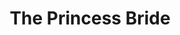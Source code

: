 ---
title: "The Princess Bride"

year: 1987

director: "Rob Reiner"

summary: "Swashbuckling fairy-tale with classic side characters"

comment: "Yes, no, sadly, not 'Stand by Me' or 'This is Spinal Tap'. Reddit is completely in love with this movie, and because you probably spent 1,5 hours scrolling past memes you kind can afford to give it 1,5 hours to watch. Now go post some Spinal Tap memes!"

image: "https://media.giphy.com/media/IE5HeyGrdGAIGge9R3/giphy.gif"

imdb: "https://www.imdb.com/title/tt0093779/"

quotes:
  - "Never go in against a Sicilian when death is on the line"
---